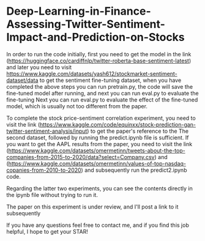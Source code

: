 # Deep-Learning-in-Finance-Assessing-Twitter-Sentiment-Impact-and-Prediction-on-Stocks
In order to run the code initially, first you need to get the model in the link (https://huggingface.co/cardiffnlp/twitter-roberta-base-sentiment-latest) and later you need to visit https://www.kaggle.com/datasets/yash612/stockmarket-sentiment-dataset/data to get the sentiment fine-tuning dataset, when you have completed the above steps you can run pretrain.py, the code will save the fine-tuned model after running, and next you can run eval.py to evaluate the fine-tuning Next you can run eval.py to evaluate the effect of the fine-tuned model, which is usually not too different from the paper.

To complete the stock price-sentiment correlation experiment, you need to visit the link (https://www.kaggle.com/code/equinxx/stock-prediction-gan-twitter-sentiment-analysis/input) to get the paper's reference to the The second dataset, followed by running the predict.ipynb file is sufficient. If you want to get the AAPL results from the paper, you need to visit the link (https://www.kaggle.com/datasets/omermetinn/tweets-about-the-top-companies-from-2015-to-2020/data?select=Company.csv) and (https://www.kaggle.com/datasets/omermetinn/values-of-top-nasdaq-copanies-from-2010-to-2020) and subsequently run the predict2.ipynb code.

Regarding the latter two experiments, you can see the contents directly in the ipynb file without trying to run it.

The paper on this experiment is under review, and I'll post a link to it subsequently

If you have any questions feel free to contact me, and if you find this job helpful, I hope to get your STAR!
